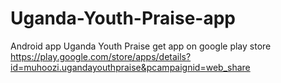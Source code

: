 # Uganda-Youth-Praise-app
Android app Uganda Youth Praise
get app on google play store
https://play.google.com/store/apps/details?id=muhoozi.ugandayouthpraise&pcampaignid=web_share
